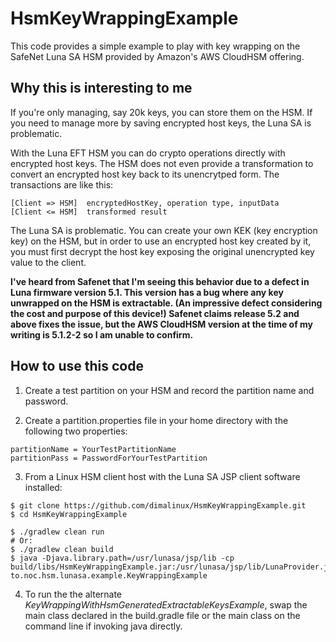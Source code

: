 # HsmKeyWrappingExample

This code provides a simple example to play with key wrapping on the
SafeNet Luna SA HSM provided by Amazon's AWS CloudHSM offering.

## Why this is interesting to me
If you're only managing, say 20k keys, you can store them on the HSM.  If you
need to manage more by saving encrypted host keys, the Luna SA is problematic.

With the Luna EFT HSM you can do crypto operations directly with encrypted
host keys.  The HSM does not even provide a transformation to convert an
encrypted host key back to its unencrytped form.  The transactions are like
this:
```
[Client => HSM]  encryptedHostKey, operation type, inputData
[Client <= HSM]  transformed result
```

The Luna SA is problematic.  You can create your own KEK (key encryption key)
on the HSM, but in order to use an encrypted host key created by it, you must
first decrypt the host key exposing the original unencrypted key value to the
client.

**I've heard from Safenet that I'm seeing this behavior due to a defect in
Luna firmware version 5.1.  This version has a bug where any key unwrapped
on the HSM is extractable.  (An impressive defect considering the cost and
purpose of this device!)  Safenet claims release 5.2 and above fixes the
issue, but the AWS CloudHSM version at the time of my writing is 5.1.2-2
so I am unable to confirm.**


## How to use this code

1) Create a test partition on your HSM and record the partition name and password.

2) Create a partition.properties file in your home directory with the following
two properties: 
```
partitionName = YourTestPartitionName
partitionPass = PasswordForYourTestPartition
```

3) From a Linux HSM client host with the Luna SA JSP client software installed:
```
$ git clone https://github.com/dimalinux/HsmKeyWrappingExample.git
$ cd HsmKeyWrappingExample

$ ./gradlew clean run
# Or:
$ ./gradlew clean build
$ java -Djava.library.path=/usr/lunasa/jsp/lib -cp build/libs/HsmKeyWrappingExample.jar:/usr/lunasa/jsp/lib/LunaProvider.jar to.noc.hsm.lunasa.example.KeyWrappingExample
```

4) To run the the alternate <i>KeyWrappingWithHsmGeneratedExtractableKeysExample</i>,
swap the main class declared in the build.gradle file or the main class
on the command line if invoking java directly.
